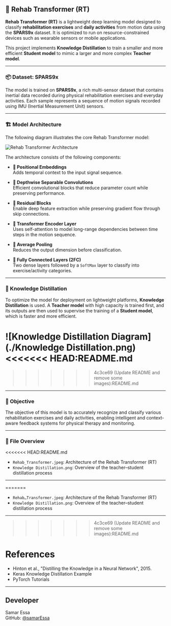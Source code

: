 ## 🧠 Rehab Transformer (RT)

**Rehab Transformer (RT)** is a lightweight deep learning model designed to classify **rehabilitation exercises** and **daily activities** from motion data using the **SPARS9x** dataset. It is optimized to run on resource-constrained devices such as wearable sensors or mobile applications.

This project implements **Knowledge Distillation** to train a smaller and more efficient **Student model** to mimic a larger and more complex **Teacher model**.

---

### 📦 Dataset: SPARS9x

The model is trained on **SPARS9x**, a rich multi-sensor dataset that contains inertial data recorded during physical rehabilitation exercises and everyday activities. Each sample represents a sequence of motion signals recorded using IMU (Inertial Measurement Unit) sensors.

---

### 🏗️ Model Architecture

The following diagram illustrates the core Rehab Transformer model:

![Rehab Transformer Architecture](./RehabـTransformer.jpeg)

The architecture consists of the following components:

- **📍 Positional Embeddings**  
  Adds temporal context to the input signal sequence.

- **🧠 Depthwise Separable Convolutions**  
  Efficient convolutional blocks that reduce parameter count while preserving performance.

- **🔁 Residual Blocks**  
  Enable deep feature extraction while preserving gradient flow through skip connections.

- **🧱 Transformer Encoder Layer**  
  Uses self-attention to model long-range dependencies between time steps in the motion sequence.

- **🔄 Average Pooling**  
  Reduces the output dimension before classification.

- **🔢 Fully Connected Layers (2FC)**  
  Two dense layers followed by a `SoftMax` layer to classify into exercise/activity categories.

---

### 🔄 Knowledge Distillation

To optimize the model for deployment on lightweight platforms, **Knowledge Distillation** is used. A **Teacher model** with high capacity is trained first, and its outputs are then used to supervise the training of a **Student model**, which is faster and more efficient.

![Knowledge Distillation Diagram](./Knowledge Distillation.png)
<<<<<<< HEAD:README.md
=======


>>>>>>> 4c3ce69 (Update README and remove some images):README.md 

---

### 🎯 Objective

The objective of this model is to accurately recognize and classify various rehabilitation exercises and daily activities, enabling intelligent and context-aware feedback systems for physical therapy and monitoring.

---

### 📁 File Overview

<<<<<<< HEAD:README.md
- `Rehab_Transformer.jpeg`: Architecture of the Rehab Transformer (RT)
- `Knowledge Distillation.png`: Overview of the teacher–student distillation process 

---
=======
- `RehabـTransformer.jpeg`: Architecture of the Rehab Transformer (RT)
- `Knowledge Distillation.png`: Overview of the teacher–student distillation process 
---

>>>>>>> 4c3ce69 (Update README and remove some images):README.md 
# References

- Hinton et al., "Distilling the Knowledge in a Neural Network", 2015.
- Keras Knowledge Distillation Example
- PyTorch Tutorials

---

## Developer

Samar Essa  
GitHub: [@samarEssa](https://github.com/samarEssa)
